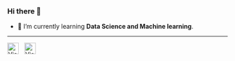 ### Hi there 👋

<!--**RishabhkmrRK/RishabhkmrRK** is a ✨ _special_ ✨ repository because its `README.md` (this file) appears on your GitHub profile.

Here are some ideas to get you started:

``- 🔭 I’m currently working on ...-->
- 🌱 I’m currently learning **Data Science and Machine learning**.
<!-- 👯 I’m looking to collaborate on ...
- 🤔 I’m looking for help with ...
- 💬 Ask me about ...
- 📫 How to reach me: ...
- 😄 Pronouns: ...
- ⚡ Fun fact: ...```
-->

---

<img align="left" alt="Visual Studio Code" width="26px" src="https://cdn.jsdelivr.net/gh/devicons/devicon/icons/vscode/vscode-original.svg" onmouseover="Visual Studio" style="padding-right:10px;" />
<img align="left" alt="Visual Studio Code" width="26px" src="https://cdn.jsdelivr.net/gh/devicons/devicon/icons/python/python-original.svg" style="padding-right:10px;" />
          
